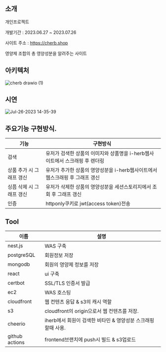 ## 소개
개인프로젝트

개발기간 : 2023.06.27 ~ 2023.07.26

사이트 주소 : https://cherb.shop

영양제 조합의 총 영양성분을 알려주는 사이트

## 아키텍처 
![cherb drawio (1)](https://github.com/swookang77/Cherb/assets/106954289/1930294f-f82b-4dd3-98ff-1f60a2e06e75)


## 시연
![Jul-26-2023 14-35-39](https://github.com/swookang77/Cherb/assets/106954289/e2e6db54-4b4a-4054-9198-05f27d0d4662)

## 주요기능 구현방식.
|기능|구현방식|
|---|---|
| 검색 |유저가 검색한 상품의 이미지와 상품명을 i-herb웹사이트에서 스크래핑 후 렌더링 |
| 상품 추가 시 그래프 갱신 | 유저가 추가한 상품의 영양성분을 i-herb웹사이트에서 웹스크래핑 후 그래프 갱신|
| 싱픔 삭제 시 그래프 갱신 | 유저가 삭제한 상품의 영양성분을 세션스토리지에서 조회 후 그래프 갱신 |
| 인증 | httponly쿠키로 jwt(access token)전송|
## Tool
|이름|설명|
|---|---|
|nest.js|WAS 구축|
|postgreSQL| 회원정보 저장|      
|mongodb| 회원의 영양제 정보를 저장 |   
|react| ui 구축|    
|certbot| SSL/TLS 인증서 발급  |
|ec2| WAS 호스팅  |
|cloudfront| 웹 컨텐츠 응답 & s3의 캐시 역할  |
|s3| cloudfront의 origin으로서 웹 컨텐츠를 저장.|  
|cheerio| iherb에서 회원이 검색한 비타민 & 영양성분 스크래핑할때 사용.  |
|github actions| frontend브랜치에 push시 빌드 & s3업로드 |






